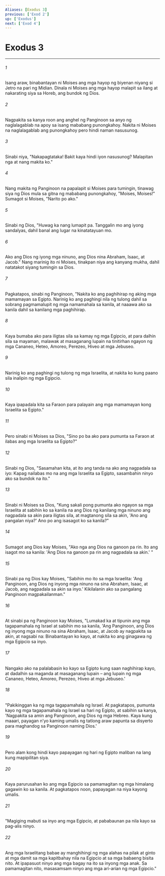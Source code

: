 ```yaml
---
Aliases: [Exodus 3]
previous: ['Exod 2']
up: ['Exodus']
next: ['Exod 4']
---
```

# Exodus 3

***


###### 1 


Isang araw, binabantayan ni Moises ang mga hayop ng biyenan niyang si Jetro na pari ng Midian. Dinala ni Moises ang mga hayop malapit sa ilang at nakarating siya sa Horeb, ang bundok ng Dios. 


###### 2 


Nagpakita sa kanya roon ang anghel ng Panginoon sa anyo ng naglalagablab na apoy sa isang mababang punongkahoy. Nakita ni Moises na naglalagablab ang punongkahoy pero hindi naman nasusunog. 


###### 3 


Sinabi niya, "Nakapagtataka! Bakit kaya hindi iyon nasusunog? Malapitan nga at nang makita ko." 


###### 4 


Nang makita ng Panginoon na papalapit si Moises para tumingin, tinawag siya ng Dios mula sa gitna ng mababang punongkahoy, "Moises, Moises!" Sumagot si Moises, "Narito po ako." 


###### 5 


Sinabi ng Dios, "Huwag ka nang lumapit pa. Tanggalin mo ang iyong sandalyas, dahil banal ang lugar na kinatatayuan mo. 


###### 6 


Ako ang Dios ng iyong mga ninuno, ang Dios nina Abraham, Isaac, at Jacob." Nang marinig ito ni Moises, tinakpan niya ang kanyang mukha, dahil natatakot siyang tumingin sa Dios. 


###### 7 


Pagkatapos, sinabi ng Panginoon, "Nakita ko ang paghihirap ng aking mga mamamayan sa Egipto. Narinig ko ang paghingi nila ng tulong dahil sa sobrang pagmamalupit ng mga namamahala sa kanila, at naaawa ako sa kanila dahil sa kanilang mga paghihirap. 


###### 8 


Kaya bumaba ako para iligtas sila sa kamay ng mga Egipcio, at para dalhin sila sa mayaman, malawak at masaganang lupain na tinitirhan ngayon ng mga Cananeo, Heteo, Amoreo, Perezeo, Hiveo at mga Jebuseo. 


###### 9 


Narinig ko ang paghingi ng tulong ng mga Israelita, at nakita ko kung paano sila inalipin ng mga Egipcio. 


###### 10 


Kaya ipapadala kita sa Faraon para palayain ang mga mamamayan kong Israelita sa Egipto." 


###### 11 


Pero sinabi ni Moises sa Dios, "Sino po ba ako para pumunta sa Faraon at ilabas ang mga Israelita sa Egipto?" 


###### 12 


Sinabi ng Dios, "Sasamahan kita, at ito ang tanda na ako ang nagpadala sa iyo: Kapag nailabas mo na ang mga Israelita sa Egipto, sasambahin ninyo ako sa bundok na ito." 


###### 13 


Sinabi ni Moises sa Dios, "Kung sakali pong pumunta ako ngayon sa mga Israelita at sabihin ko sa kanila na ang Dios ng kanilang mga ninuno ang nagpadala sa akin para iligtas sila, at magtanong sila sa akin, 'Ano ang pangalan niya?' Ano po ang isasagot ko sa kanila?" 


###### 14 


Sumagot ang Dios kay Moises, "Ako nga ang Dios na ganoon pa rin. Ito ang isagot mo sa kanila: 'Ang Dios na ganoon pa rin ang nagpadala sa akin.' " 


###### 15 


Sinabi pa ng Dios kay Moises, "Sabihin mo ito sa mga Israelita: 'Ang Panginoon, ang Dios ng inyong mga ninuno na sina Abraham, Isaac, at Jacob, ang nagpadala sa akin sa inyo.' Kikilalanin ako sa pangalang Panginoon magpakailanman." 


###### 16 


At sinabi pa ng Panginoon kay Moises, "Lumakad ka at tipunin ang mga tagapamahala ng Israel at sabihin mo sa kanila, 'Ang Panginoon, ang Dios ng inyong mga ninuno na sina Abraham, Isaac, at Jacob ay nagpakita sa akin, at nagsabi na: Binabantayan ko kayo, at nakita ko ang ginagawa ng mga Egipcio sa inyo. 


###### 17 


Nangako ako na palalabasin ko kayo sa Egipto kung saan naghihirap kayo, at dadalhin sa maganda at masaganang lupain – ang lupain ng mga Cananeo, Heteo, Amoreo, Perezeo, Hiveo at mga Jebuseo.' 


###### 18 


"Pakikinggan ka ng mga tagapamahala ng Israel. At pagkatapos, pumunta kayo ng mga tagapamahala ng Israel sa hari ng Egipto, at sabihin sa kanya, 'Nagpakita sa amin ang Panginoon, ang Dios ng mga Hebreo. Kaya kung maaari, payagan nʼyo kaming umalis ng tatlong araw papunta sa disyerto para maghandog sa Panginoon naming Dios.' 


###### 19 


Pero alam kong hindi kayo papayagan ng hari ng Egipto maliban na lang kung mapipilitan siya. 


###### 20 


Kaya parurusahan ko ang mga Egipcio sa pamamagitan ng mga himalang gagawin ko sa kanila. At pagkatapos noon, papayagan na niya kayong umalis. 


###### 21 


"Magiging mabuti sa inyo ang mga Egipcio, at pababaunan pa nila kayo sa pag-alis ninyo. 


###### 22 


Ang mga Israelitang babae ay manghihingi ng mga alahas na pilak at ginto at mga damit sa mga kapitbahay nila na Egipcio at sa mga babaeng bisita nito. At ipapasuot ninyo ang mga bagay na ito sa inyong mga anak. Sa pamamagitan nito, masasamsam ninyo ang mga ari-arian ng mga Egipcio."
